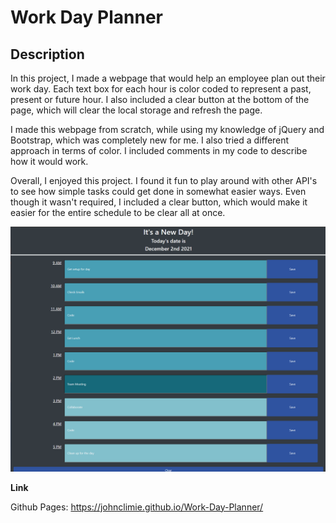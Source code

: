 # Work Day Planner

## Description

In this project, I made a webpage that would help an employee plan out their work day. Each text box for each hour is color coded to represent a past, present or future hour. I also included a clear button at the bottom of the page, which will clear the local storage and refresh the page.

I made this webpage from scratch, while using my knowledge of jQuery and Bootstrap, which was completely new for me. I also tried a different approach in terms of color. I included comments in my code to describe how it would work.

Overall, I enjoyed this project. I found it fun to play around with other API's to see how simple tasks could get done in somewhat easier ways. Even though it wasn't required, I included a clear button, which would make it easier for the entire schedule to be clear all at once.

![](./assets/screenshot.png)

**Link**

Github Pages: https://johnclimie.github.io/Work-Day-Planner/